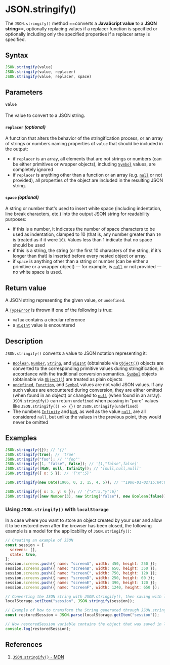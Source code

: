 # JSON.stringify()

The `JSON.stringify()` method ==converts a **JavaScript value** to a **JSON string**==, optionally replacing values if a replacer function is specified or optionally including only the specified properties if a replacer array is specified.

## Syntax

```js
JSON.stringify(value)
JSON.stringify(value, replacer)
JSON.stringify(value, replacer, space)
```

## Parameters

#### `value`

The value to convert to a JSON string.

#### `replacer` _(optional)_

A function that alters the behavior of the stringification process, or an array of strings or numbers naming properties of `value` that should be included in the output:

- if `replacer` is an array, all elements that are not strings or numbers (can be either primitives or wrapper objects), including [`Symbol`](https://developer.mozilla.org/en-US/docs/Web/JavaScript/Reference/Global_Objects/Symbol) values, are completely ignored
- if `replacer` is anything other than a function or an array (e.g. [`null`](https://developer.mozilla.org/en-US/docs/Web/JavaScript/Reference/Operators/null) or not provided), all properties of the object are included in the resulting JSON string.

#### `space` _(optional)_

A string or number that's used to insert white space (including indentation, line break characters, etc.) into the output JSON string for readability purposes:

- if this is a number, it indicates the number of space characters to be used as indentation, clamped to 10 (that is, any number greater than `10` is treated as if it were `10`). Values less than 1 indicate that no space should be used
- if this is a string, the string (or the first 10 characters of the string, if it's longer than that) is inserted before every nested object or array. 
- if `space` is anything other than a string or number (can be either a primitive or a wrapper object) — for example, is [`null`](https://developer.mozilla.org/en-US/docs/Web/JavaScript/Reference/Operators/null) or not provided — no white space is used.

## Return value

A JSON string representing the given value, or `undefined`. 

A [`TypeError`](https://developer.mozilla.org/en-US/docs/Web/JavaScript/Reference/Global_Objects/TypeError) is thrown if one of the following is true: 

- `value` contains a circular reference
- a [`BigInt`](https://developer.mozilla.org/en-US/docs/Web/JavaScript/Reference/Global_Objects/BigInt) value is encountered

## Description

`JSON.stringify()` converts a value to JSON notation representing it:

- [`Boolean`](https://developer.mozilla.org/en-US/docs/Web/JavaScript/Reference/Global_Objects/Boolean), [`Number`](https://developer.mozilla.org/en-US/docs/Web/JavaScript/Reference/Global_Objects/Number), [`String`](https://developer.mozilla.org/en-US/docs/Web/JavaScript/Reference/Global_Objects/String), and [`BigInt`](https://developer.mozilla.org/en-US/docs/Web/JavaScript/Reference/Global_Objects/BigInt) (obtainable via [`Object()`](https://developer.mozilla.org/en-US/docs/Web/JavaScript/Reference/Global_Objects/Object/Object)) objects are converted to the corresponding primitive values during stringification, in accordance with the traditional conversion semantics. [`Symbol`](https://developer.mozilla.org/en-US/docs/Web/JavaScript/Reference/Global_Objects/Symbol) objects (obtainable via [`Object()`](https://developer.mozilla.org/en-US/docs/Web/JavaScript/Reference/Global_Objects/Object/Object)) are treated as plain objects
- [`undefined`](https://developer.mozilla.org/en-US/docs/Web/JavaScript/Reference/Global_Objects/undefined), [`Function`](https://developer.mozilla.org/en-US/docs/Web/JavaScript/Reference/Global_Objects/Function), and [`Symbol`](https://developer.mozilla.org/en-US/docs/Web/JavaScript/Reference/Global_Objects/Symbol) values are not valid JSON values. If any such values are encountered during conversion, they are either omitted (when found in an object) or changed to [`null`](https://developer.mozilla.org/en-US/docs/Web/JavaScript/Reference/Operators/null) (when found in an array). `JSON.stringify()` can return `undefined` when passing in "pure" values like `JSON.stringify(() => {})` or `JSON.stringify(undefined)`
- The numbers [`Infinity`](https://developer.mozilla.org/en-US/docs/Web/JavaScript/Reference/Global_Objects/Infinity) and [`NaN`](https://developer.mozilla.org/en-US/docs/Web/JavaScript/Reference/Global_Objects/NaN), as well as the value [`null`](https://developer.mozilla.org/en-US/docs/Web/JavaScript/Reference/Operators/null), are all considered `null`, but unlike the values in the previous point, they would never be omitted

## Examples

```js
JSON.stringify({}); // '{}'
JSON.stringify(true); // 'true'
JSON.stringify("foo"); // '"foo"'
JSON.stringify([1, "false", false]); // '[1,"false",false]'
JSON.stringify([NaN, null, Infinity]); // '[null,null,null]'
JSON.stringify({ x: 5 }); // '{"x":5}'

JSON.stringify(new Date(1906, 0, 2, 15, 4, 5)); // '"1906-01-02T15:04:05.000Z"'

JSON.stringify({ x: 5, y: 6 }); // '{"x":5,"y":6}'
JSON.stringify([new Number(3), new String("false"), new Boolean(false)]); // '[3,"false",false]'
```

### Using `JSON.stringify()` with `localStorage`

In a case where you want to store an object created by your user and allow it to be restored even after the browser has been closed, the following example is a model for the applicability of `JSON.stringify()`:

```js
// Creating an example of JSON
const session = {
  screens: [],
  state: true,
};
session.screens.push({ name: "screenA", width: 450, height: 250 });
session.screens.push({ name: "screenB", width: 650, height: 350 });
session.screens.push({ name: "screenC", width: 750, height: 120 });
session.screens.push({ name: "screenD", width: 250, height: 60 });
session.screens.push({ name: "screenE", width: 390, height: 120 });
session.screens.push({ name: "screenF", width: 1240, height: 650 });

// Converting the JSON string with JSON.stringify(), then saving with localStorage in the name of session
localStorage.setItem("session", JSON.stringify(session));

// Example of how to transform the String generated through JSON.stringify() and saved in localStorage in JSON object again
const restoredSession = JSON.parse(localStorage.getItem("session"));

// Now restoredSession variable contains the object that was saved in localStorage
console.log(restoredSession);
```

## References

1. [`JSON.stringify()` - MDN](https://developer.mozilla.org/en-US/docs/Web/JavaScript/Reference/Global_Objects/JSON/stringify)